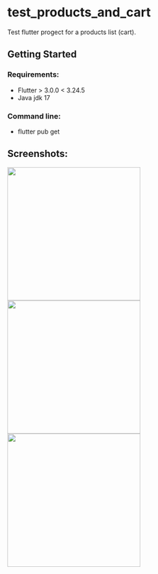 # test_products_and_cart

Test flutter progect for a products list (cart).

## Getting Started
### Requirements:
- Flutter > 3.0.0 < 3.24.5
- Java jdk 17
### Command line:
- flutter pub get

## Screenshots:
<img src="https://github.com/user-attachments/assets/89ba94f0-e418-468b-a834-e6984ac5a4fe" width="300">
<img src="https://github.com/user-attachments/assets/6fa014da-c444-4c27-91de-8df93b7b29df" width="300">
<img src="https://github.com/user-attachments/assets/eb0c1c7d-b0b1-4503-a9c2-6446734581b1" width="300">
